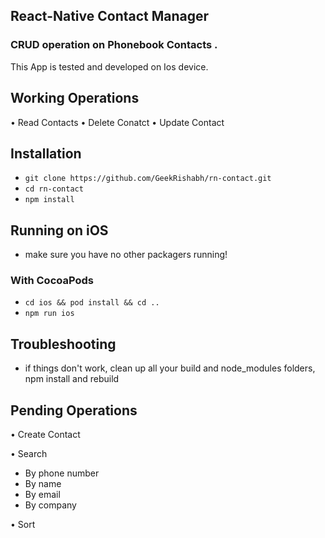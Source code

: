 ## React-Native Contact Manager

### CRUD operation on Phonebook Contacts .

This App is tested and developed on Ios device.

## Working Operations

• Read Contacts
• Delete Conatct
• Update Contact

## Installation

- `git clone https://github.com/GeekRishabh/rn-contact.git`
- `cd rn-contact`
- `npm install`

## Running on iOS

- make sure you have no other packagers running!

### With CocoaPods

- `cd ios && pod install && cd ..`
- `npm run ios`

## Troubleshooting

- if things don't work, clean up all your build and node_modules folders, npm install and rebuild

## Pending Operations

• Create Contact

• Search

- By phone number
- By name
- By email
- By company

• Sort
